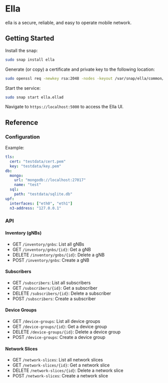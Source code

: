 # Ella

ella is a secure, reliable, and easy to operate mobile network.


## Getting Started

Install the snap:

```bash
sudo snap install ella
```

Generate (or copy) a certificate and private key to the following location:
```bash
sudo openssl req -newkey rsa:2048 -nodes -keyout /var/snap/ella/common/key.pem -x509 -days 1 -out /var/snap/ella/common/cert.pem -subj "/CN=example.com"
```

Start the service:
```bash
sudo snap start ella.ellad
```

Navigate to `https://localhost:5000` to access the Ella UI.

## Reference

### Configuration

Example:

```yaml
tls:
  cert: "testdata/cert.pem"
  key: "testdata/key.pem"
db:
  mongo:
    url: "mongodb://localhost:27017"
    name: "test"
  sql:
    path: "testdata/sqlite.db"
upf:
  interfaces: ["eth0", "eth1"]
  n3-address: "127.0.0.1"
```

### API

#### Inventory (gNBs)
- GET `/inventory/gnbs`: List all gNBs
- GET `/inventory/gnbs/{id}`: Get a gNB
- DELETE `/inventory/gnbs/{id}`: Delete a gNB
- POST `/inventory/gnbs`: Create a gNB

#### Subscribers
- GET `/subscribers`: List all subscribers
- GET `/subscribers/{id}`: Get a subscriber
- DELETE `/subscribers/{id}`: Delete a subscriber
- POST `/subscribers`: Create a subscriber

#### Device Groups
- GET `/device-groups`: List all device groups
- GET `/device-groups/{id}`: Get a device group
- DELETE `/device-groups/{id}`: Delete a device group
- POST `/device-groups`: Create a device group

#### Network Slices
- GET `/network-slices`: List all network slices
- GET `/network-slices/{id}`: Get a network slice
- DELETE `/network-slices/{id}`: Delete a network slice
- POST `/network-slices`: Create a network slice
